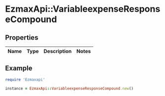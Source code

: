 # EzmaxApi::VariableexpenseResponseCompound

## Properties

| Name | Type | Description | Notes |
| ---- | ---- | ----------- | ----- |

## Example

```ruby
require 'Ezmaxapi'

instance = EzmaxApi::VariableexpenseResponseCompound.new()
```

